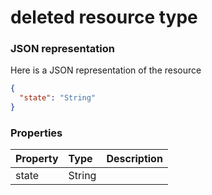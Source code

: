 # deleted resource type



### JSON representation

Here is a JSON representation of the resource

```json
{
  "state": "String"
}

```
### Properties
| Property	   | Type	|Description|
|:---------------|:--------|:----------|
|state|String||
<!-- uuid: e88c32cb-d72c-4353-b0ea-e4e5e6bc76cf\n2015-10-09 15:13:49 UTC -->
